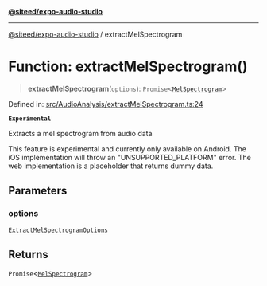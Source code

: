 [**@siteed/expo-audio-studio**](../README.md)

***

[@siteed/expo-audio-studio](../README.md) / extractMelSpectrogram

# Function: extractMelSpectrogram()

> **extractMelSpectrogram**(`options`): `Promise`\<[`MelSpectrogram`](../interfaces/MelSpectrogram.md)\>

Defined in: [src/AudioAnalysis/extractMelSpectrogram.ts:24](https://github.com/deeeed/expo-audio-stream/blob/5d8518e2259372c13fd38b3adc7b767434cbd154/packages/expo-audio-studio/src/AudioAnalysis/extractMelSpectrogram.ts#L24)

**`Experimental`**

Extracts a mel spectrogram from audio data

 This feature is experimental and currently only available on Android.
The iOS implementation will throw an "UNSUPPORTED_PLATFORM" error.
The web implementation is a placeholder that returns dummy data.

## Parameters

### options

[`ExtractMelSpectrogramOptions`](../interfaces/ExtractMelSpectrogramOptions.md)

## Returns

`Promise`\<[`MelSpectrogram`](../interfaces/MelSpectrogram.md)\>
